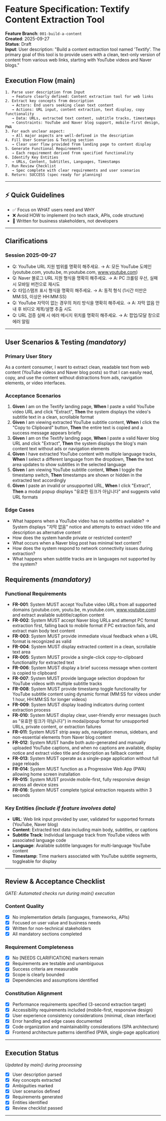 # Feature Specification: Textify Content Extraction Tool

**Feature Branch**: `001-build-a-content`  
**Created**: 2025-09-27  
**Status**: Draft  
**Input**: User description: "Build a content extraction tool named 'Textify'. The primary goal of this tool is to provide users with a clean, text-only version of content from various web links, starting with YouTube videos and Naver blogs."

## Execution Flow (main)

```
1. Parse user description from Input
   → Feature clearly defined: Content extraction tool for web links
2. Extract key concepts from description
   → Actors: End users seeking clean text content
   → Actions: URL input, content extraction, text display, copy functionality
   → Data: URLs, extracted text content, subtitle tracks, timestamps
   → Constraints: YouTube and Naver blog support, mobile-first design, PWA
3. For each unclear aspect:
   → All major aspects are well-defined in the description
4. Fill User Scenarios & Testing section
   → Clear user flow provided from landing page to content display
5. Generate Functional Requirements
   → Each requirement derived from specified functionality
6. Identify Key Entities
   → URLs, Content, Subtitles, Languages, Timestamps
7. Run Review Checklist
   → Spec complete with clear requirements and user scenarios
8. Return: SUCCESS (spec ready for planning)
```

---

## ⚡ Quick Guidelines

- ✅ Focus on WHAT users need and WHY
- ❌ Avoid HOW to implement (no tech stack, APIs, code structure)
- 👥 Written for business stakeholders, not developers

---

## Clarifications

### Session 2025-09-27

- Q: YouTube URL 지원 범위를 명확히 해주세요. → A: 모든 YouTube 도메인 (youtube.com, youtu.be, m.youtube.com, www.youtube.com)
- Q: Naver 블로그 URL 지원 형식을 명확히 해주세요. → A: PC 크롤링 우선, 실패 시 모바일 버전으로 재시도
- Q: 타임스탬프 표시 형식을 명확히 해주세요. → A: 동적 형식 (1시간 미만은 MM:SS, 이상은 HH:MM:SS)
- Q: YouTube 자막이 없는 경우의 처리 방식을 명확히 해주세요. → A: 자막 없음 안내 후 비디오 제목/설명 추출 시도
- Q: URL 검증 실패 시 에러 메시지 위치를 명확히 해주세요. → A: 팝업/모달 창으로 에러 알림

---

## User Scenarios & Testing _(mandatory)_

### Primary User Story

As a content consumer, I want to extract clean, readable text from web content (YouTube videos and Naver blog posts) so that I can easily read, copy, and use the content without distractions from ads, navigation elements, or video interfaces.

### Acceptance Scenarios

1. **Given** I am on the Textify landing page, **When** I paste a valid YouTube video URL and click "Extract", **Then** the system displays the video's subtitle text in a clean, scrollable format
2. **Given** I am viewing extracted YouTube subtitle content, **When** I click the "Copy to Clipboard" button, **Then** the entire text is copied and a success message appears briefly
3. **Given** I am on the Textify landing page, **When** I paste a valid Naver blog URL and click "Extract", **Then** the system displays the blog's main content text without ads or navigation elements
4. **Given** I have extracted YouTube content with multiple language tracks, **When** I select a different language from the dropdown, **Then** the text area updates to show subtitles in the selected language
5. **Given** I am viewing YouTube subtitle content, **When** I toggle the timestamp switch, **Then** timestamps are shown or hidden in the extracted text accordingly
6. **Given** I paste an invalid or unsupported URL, **When** I click "Extract", **Then** a modal popup displays "유효한 링크가 아닙니다" and suggests valid URL formats

### Edge Cases

- What happens when a YouTube video has no subtitles available? → System displays "자막 없음" notice and attempts to extract video title and description as alternative content
- How does the system handle private or restricted content?
- What occurs when a Naver blog post has minimal text content?
- How does the system respond to network connectivity issues during extraction?
- What happens when subtitle tracks are in languages not supported by the system?

## Requirements _(mandatory)_

### Functional Requirements

- **FR-001**: System MUST accept YouTube video URLs from all supported domains (youtube.com, youtu.be, m.youtube.com, www.youtube.com) and extract available subtitle/caption content
- **FR-002**: System MUST accept Naver blog URLs and attempt PC format extraction first, falling back to mobile format if PC extraction fails, and extract main body text content
- **FR-003**: System MUST provide immediate visual feedback when a URL format is recognized as valid
- **FR-004**: System MUST display extracted content in a clean, scrollable text area
- **FR-005**: System MUST provide a single-click copy-to-clipboard functionality for extracted text
- **FR-006**: System MUST display a brief success message when content is copied to clipboard
- **FR-007**: System MUST provide language selection dropdown for YouTube videos with multiple subtitle tracks
- **FR-008**: System MUST provide timestamp toggle functionality for YouTube subtitle content using dynamic format (MM:SS for videos under 1 hour, HH:MM:SS for longer videos)
- **FR-009**: System MUST display loading indicators during content extraction process
- **FR-010**: System MUST display clear, user-friendly error messages (such as "유효한 링크가 아닙니다") in modal/popup format for unsupported URLs, private content, or extraction failures
- **FR-011**: System MUST strip away ads, navigation menus, sidebars, and non-essential elements from Naver blog content
- **FR-012**: System MUST handle both auto-generated and manually uploaded YouTube captions, and when no captions are available, display notice and extract video title and description as fallback content
- **FR-013**: System MUST operate as a single-page application without full page reloads
- **FR-014**: System MUST function as a Progressive Web App (PWA) allowing home screen installation
- **FR-015**: System MUST provide mobile-first, fully responsive design across all device sizes
- **FR-016**: System MUST complete typical extraction requests within 3 seconds

### Key Entities _(include if feature involves data)_

- **URL**: Web link input provided by user, validated for supported formats (YouTube, Naver blog)
- **Content**: Extracted text data including main body, subtitles, or captions
- **Subtitle Track**: Individual language track from YouTube videos with associated language code
- **Language**: Available subtitle languages for multi-language YouTube content
- **Timestamp**: Time markers associated with YouTube subtitle segments, toggleable for display

---

## Review & Acceptance Checklist

_GATE: Automated checks run during main() execution_

### Content Quality

- [x] No implementation details (languages, frameworks, APIs)
- [x] Focused on user value and business needs
- [x] Written for non-technical stakeholders
- [x] All mandatory sections completed

### Requirement Completeness

- [x] No [NEEDS CLARIFICATION] markers remain
- [x] Requirements are testable and unambiguous
- [x] Success criteria are measurable
- [x] Scope is clearly bounded
- [x] Dependencies and assumptions identified

### Constitution Alignment

- [x] Performance requirements specified (3-second extraction target)
- [x] Accessibility requirements included (mobile-first, responsive design)
- [x] User experience consistency considerations (minimal, clean interface)
- [x] Error handling and edge cases documented
- [x] Code organization and maintainability considerations (SPA architecture)
- [x] Frontend architecture patterns identified (PWA, single-page application)

---

## Execution Status

_Updated by main() during processing_

- [x] User description parsed
- [x] Key concepts extracted
- [x] Ambiguities marked
- [x] User scenarios defined
- [x] Requirements generated
- [x] Entities identified
- [x] Review checklist passed

---
